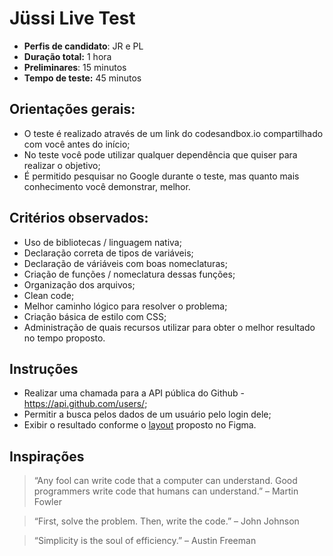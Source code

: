 # Jüssi Live Test


- **Perfis de candidato**: JR e PL
- **Duração total:** 1 hora
- **Preliminares**: 15 minutos
- **Tempo de teste:** 45 minutos


## Orientações gerais:

- O teste é realizado através de um link do codesandbox.io compartilhado com você antes do início;
- No teste você pode utilizar qualquer dependência que quiser para realizar o objetivo;
- É permitido pesquisar no Google durante o teste, mas quanto mais conhecimento você demonstrar, melhor.

## Critérios observados:

- Uso de bibliotecas / linguagem nativa;
- Declaração correta de tipos de variáveis;
- Declaração de váriáveis com boas nomeclaturas;
- Criação de funções / nomeclatura dessas funções;
- Organização dos arquivos;
- Clean code;
- Melhor caminho lógico para resolver o problema;
- Criação básica de estilo com CSS;
- Administração de quais recursos utilizar para obter o melhor resultado no tempo proposto.

## Instruções

- Realizar uma chamada para a API pública do Github - https://api.github.com/users/;
- Permitir a busca pelos dados de um usuário pelo login dele;
- Exibir o resultado conforme o [layout](https://www.figma.com/file/5QA66Otv988pJRUbq9GTOc/J%C3%BCssi-Live-Test?node-id=0%3A1) proposto no Figma.

## Inspirações

> “Any fool can write code that a computer can understand. Good programmers write code that humans can understand.” – Martin Fowler

> “First, solve the problem. Then, write the code.” – John Johnson

> “Simplicity is the soul of efficiency.” – Austin Freeman




